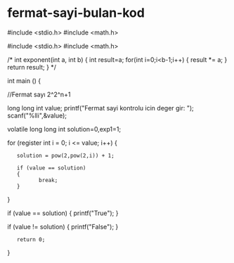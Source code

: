# fermat-sayi-bulan-kod
#include <stdio.h>
#include <math.h>

#include <stdio.h>
#include <math.h>

/*
int exponent(int a, int b) {
        int result=a;
        for(int i=0;i<b-1;i++) {
                result *= a;
        }
        return result;
}
*/


int main () {




//Fermat sayı 2^2^n+1

long long int value;
printf("Fermat sayi kontrolu icin deger gir: ");
scanf("%lli",&value);

volatile long long int solution=0,exp1=1;



   for (register int i = 0; i <= value; i++)
   {
          
       solution = pow(2,pow(2,i)) + 1;

       if (value == solution)
       {
              break;
       }
       
   }


  if (value == solution)
  {
         printf("True");
  }

  if (value != solution)
  {
         printf("False");
  }
  
          
       return 0;
}

